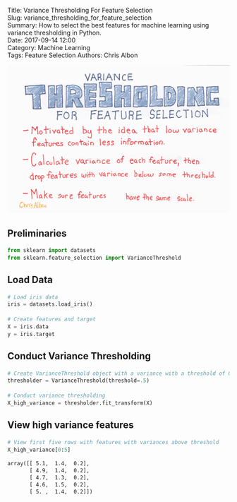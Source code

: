 Title: Variance Thresholding For Feature Selection  
Slug: variance_thresholding_for_feature_selection  
Summary: How to select the best features for machine learning using variance thresholding in Python.    
Date: 2017-09-14 12:00  
Category: Machine Learning  
Tags: Feature Selection
Authors: Chris Albon

<a alt="Variance Thresholding For Feature Selection" href="https://machinelearningflashcards.com">
    <img src="variance_thresholding_for_feature_selection/Variance_Thresholding_For_Feature_Selection_print.png" class="flashcard center-block">
</a>

## Preliminaries


```python
from sklearn import datasets
from sklearn.feature_selection import VarianceThreshold
```

## Load Data


```python
# Load iris data
iris = datasets.load_iris()

# Create features and target
X = iris.data
y = iris.target
```

## Conduct Variance Thresholding


```python
# Create VarianceThreshold object with a variance with a threshold of 0.5
thresholder = VarianceThreshold(threshold=.5)

# Conduct variance thresholding
X_high_variance = thresholder.fit_transform(X)
```

## View high variance features


```python
# View first five rows with features with variances above threshold
X_high_variance[0:5]
```




    array([[ 5.1,  1.4,  0.2],
           [ 4.9,  1.4,  0.2],
           [ 4.7,  1.3,  0.2],
           [ 4.6,  1.5,  0.2],
           [ 5. ,  1.4,  0.2]])


